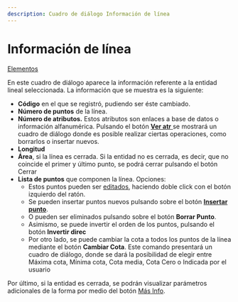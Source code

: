 ```yaml
---
description: Cuadro de diálogo Información de línea
---
```


# Información de línea

[Elementos](../../fichas-de-herramientas/ficha-de-herramientas-editar/editar-elementos.md)

En este cuadro de diálogo aparece la información referente a la entidad lineal seleccionada. La información que se muestra es la siguiente:

* **Código** en el que se registró, pudiendo ser éste cambiado.
* **Número de puntos** de la línea.
* **Número de atributos.** Estos atributos son enlaces a base de datos o información alfanumérica. Pulsando el botón [**Ver atr** ](informacion-de-atributos.md)se mostrará un cuadro de diálogo donde es posible realizar ciertas operaciones, como borrarlos o insertar nuevos. 
* **Longitud**
* **Área**, si la línea es cerrada. Si la entidad no es cerrada, es decir, que no coincide el primer y último punto, se podrá cerrar pulsando el botón Cerrar
* **Lista de puntos** que componen la línea. Opciones:
  * Estos puntos pueden ser [editados](informacion-de-punto.md), haciendo doble click con el botón izquierdo del ratón. 
  * Se pueden insertar puntos nuevos pulsando sobre el botón [**Insertar punto**](informacion-de-punto.md).
  * O pueden ser eliminados pulsando sobre el botón **Borrar Punto**.
  * Asimismo, se puede invertir el orden de los puntos, pulsando el botón **Invertir direc**
  * Por otro lado, se puede cambiar la cota a todos los puntos de la línea mediante el botón **Cambiar Cota**. Este comando presentará un cuadro de diálogo, donde se dará la posibilidad de elegir entre Máxima cota, Mínima cota, Cota media, Cota Cero o Indicada por el usuario

Por último, si la entidad es cerrada, se podrán visualizar parámetros adicionales de la forma por medio del botón [Más Info](informacion-adicional-de-linea.md).


